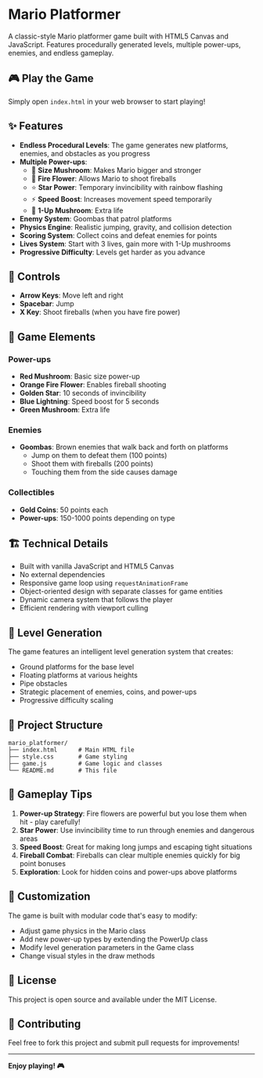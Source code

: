 # Mario Platformer

A classic-style Mario platformer game built with HTML5 Canvas and JavaScript. Features procedurally generated levels, multiple power-ups, enemies, and endless gameplay.

## 🎮 Play the Game

Simply open `index.html` in your web browser to start playing!

## ✨ Features

- **Endless Procedural Levels**: The game generates new platforms, enemies, and obstacles as you progress
- **Multiple Power-ups**:
  - 🍄 **Size Mushroom**: Makes Mario bigger and stronger
  - 🌺 **Fire Flower**: Allows Mario to shoot fireballs
  - ⭐ **Star Power**: Temporary invincibility with rainbow flashing
  - ⚡ **Speed Boost**: Increases movement speed temporarily  
  - 💚 **1-Up Mushroom**: Extra life
- **Enemy System**: Goombas that patrol platforms
- **Physics Engine**: Realistic jumping, gravity, and collision detection
- **Scoring System**: Collect coins and defeat enemies for points
- **Lives System**: Start with 3 lives, gain more with 1-Up mushrooms
- **Progressive Difficulty**: Levels get harder as you advance

## 🎯 Controls

- **Arrow Keys**: Move left and right
- **Spacebar**: Jump
- **X Key**: Shoot fireballs (when you have fire power)

## 🎨 Game Elements

### Power-ups
- **Red Mushroom**: Basic size power-up
- **Orange Fire Flower**: Enables fireball shooting
- **Golden Star**: 10 seconds of invincibility
- **Blue Lightning**: Speed boost for 5 seconds
- **Green Mushroom**: Extra life

### Enemies
- **Goombas**: Brown enemies that walk back and forth on platforms
  - Jump on them to defeat them (100 points)
  - Shoot them with fireballs (200 points)
  - Touching them from the side causes damage

### Collectibles
- **Gold Coins**: 50 points each
- **Power-ups**: 150-1000 points depending on type

## 🏗️ Technical Details

- Built with vanilla JavaScript and HTML5 Canvas
- No external dependencies
- Responsive game loop using `requestAnimationFrame`
- Object-oriented design with separate classes for game entities
- Dynamic camera system that follows the player
- Efficient rendering with viewport culling

## 🚀 Level Generation

The game features an intelligent level generation system that creates:
- Ground platforms for the base level
- Floating platforms at various heights
- Pipe obstacles
- Strategic placement of enemies, coins, and power-ups
- Progressive difficulty scaling

## 📁 Project Structure

```
mario_platformer/
├── index.html      # Main HTML file
├── style.css       # Game styling
├── game.js         # Game logic and classes
└── README.md       # This file
```

## 🎯 Gameplay Tips

1. **Power-up Strategy**: Fire flowers are powerful but you lose them when hit - play carefully!
2. **Star Power**: Use invincibility time to run through enemies and dangerous areas
3. **Speed Boost**: Great for making long jumps and escaping tight situations
4. **Fireball Combat**: Fireballs can clear multiple enemies quickly for big point bonuses
5. **Exploration**: Look for hidden coins and power-ups above platforms

## 🔧 Customization

The game is built with modular code that's easy to modify:
- Adjust game physics in the Mario class
- Add new power-up types by extending the PowerUp class
- Modify level generation parameters in the Game class
- Change visual styles in the draw methods

## 📜 License

This project is open source and available under the MIT License.

## 🤝 Contributing

Feel free to fork this project and submit pull requests for improvements!

---

**Enjoy playing! 🎮**